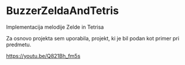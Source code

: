 # BuzzerZeldaAndTetris
Implementacija melodije Zelde in Tetrisa

Za osnovo projekta sem uporabila, projekt, ki je bil podan kot primer pri predmetu.

https://youtu.be/Q821Bh_fm5s

